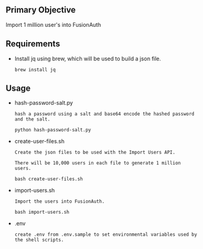 ## Primary Objective
Import 1 million user's into FusionAuth

## Requirements
* Install jq using brew, which will be used to build a json file.
  ```
  brew install jq
  ```
  
## Usage
* hash-password-salt.py
  ```
  hash a password using a salt and base64 encode the hashed password and the salt.

  python hash-password-salt.py
  ```

* create-user-files.sh
  ```
  Create the json files to be used with the Import Users API.
  
  There will be 10,000 users in each file to generate 1 million users.

  bash create-user-files.sh
  ```
  
* import-users.sh
  ```
  Import the users into FusionAuth.
  
  bash import-users.sh
  ```
  
* .env
  ```
  create .env from .env.sample to set environmental variables used by the shell scripts.
  ```
